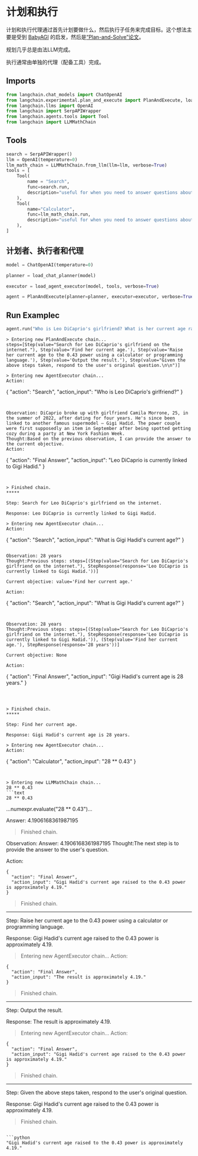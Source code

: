 # 计划和执行

计划和执行代理通过首先计划要做什么，然后执行子任务来完成目标。这个想法主要是受到 [BabyAGI](https://github.com/yoheinakajima/babyagi) 的启发，然后是[“Plan-and-Solve”论文](https://arxiv.org/abs/2305.04091)。

规划几乎总是由法LLM完成。

执行通常由单独的代理（配备工具）完成。

## Imports
```python
from langchain.chat_models import ChatOpenAI
from langchain.experimental.plan_and_execute import PlanAndExecute, load_agent_executor, load_chat_planner
from langchain.llms import OpenAI
from langchain import SerpAPIWrapper
from langchain.agents.tools import Tool
from langchain import LLMMathChain
```
## Tools
```python
search = SerpAPIWrapper()
llm = OpenAI(temperature=0)
llm_math_chain = LLMMathChain.from_llm(llm=llm, verbose=True)
tools = [
    Tool(
        name = "Search",
        func=search.run,
        description="useful for when you need to answer questions about current events"
    ),
    Tool(
        name="Calculator",
        func=llm_math_chain.run,
        description="useful for when you need to answer questions about math"
    ),
]
```


## 计划者、执行者和代理

```python
model = ChatOpenAI(temperature=0)

planner = load_chat_planner(model)

executor = load_agent_executor(model, tools, verbose=True)

agent = PlanAndExecute(planner=planner, executor=executor, verbose=True)
```

## Run Examplec

```python
agent.run("Who is Leo DiCaprio's girlfriend? What is her current age raised to the 0.43 power?")
```

```pycon
> Entering new PlanAndExecute chain...
steps=[Step(value="Search for Leo DiCaprio's girlfriend on the internet."), Step(value='Find her current age.'), Step(value='Raise her current age to the 0.43 power using a calculator or programming language.'), Step(value='Output the result.'), Step(value="Given the above steps taken, respond to the user's original question.\n\n")]

> Entering new AgentExecutor chain...
Action:
```
{
  "action": "Search",
  "action_input": "Who is Leo DiCaprio's girlfriend?"
}
``` 


Observation: DiCaprio broke up with girlfriend Camila Morrone, 25, in the summer of 2022, after dating for four years. He's since been linked to another famous supermodel – Gigi Hadid. The power couple were first supposedly an item in September after being spotted getting cozy during a party at New York Fashion Week.
Thought:Based on the previous observation, I can provide the answer to the current objective. 
Action:
```
{
  "action": "Final Answer",
  "action_input": "Leo DiCaprio is currently linked to Gigi Hadid."
}
```


> Finished chain.
*****

Step: Search for Leo DiCaprio's girlfriend on the internet.

Response: Leo DiCaprio is currently linked to Gigi Hadid.

> Entering new AgentExecutor chain...
Action:
```
{
  "action": "Search",
  "action_input": "What is Gigi Hadid's current age?"
}
```

Observation: 28 years
Thought:Previous steps: steps=[(Step(value="Search for Leo DiCaprio's girlfriend on the internet."), StepResponse(response='Leo DiCaprio is currently linked to Gigi Hadid.'))]

Current objective: value='Find her current age.'

Action:
```
{
  "action": "Search",
  "action_input": "What is Gigi Hadid's current age?"
}
```


Observation: 28 years
Thought:Previous steps: steps=[(Step(value="Search for Leo DiCaprio's girlfriend on the internet."), StepResponse(response='Leo DiCaprio is currently linked to Gigi Hadid.')), (Step(value='Find her current age.'), StepResponse(response='28 years'))]

Current objective: None

Action:
```
{
  "action": "Final Answer",
  "action_input": "Gigi Hadid's current age is 28 years."
}
```



> Finished chain.
*****

Step: Find her current age.

Response: Gigi Hadid's current age is 28 years.

> Entering new AgentExecutor chain...
Action:
```
{
  "action": "Calculator",
  "action_input": "28 ** 0.43"
}
```


> Entering new LLMMathChain chain...
28 ** 0.43
```text
28 ** 0.43
```
...numexpr.evaluate("28 ** 0.43")...

Answer: 4.1906168361987195
> Finished chain.

Observation: Answer: 4.1906168361987195
Thought:The next step is to provide the answer to the user's question.

Action:
```
{
  "action": "Final Answer",
  "action_input": "Gigi Hadid's current age raised to the 0.43 power is approximately 4.19."
}
```



> Finished chain.
*****

Step: Raise her current age to the 0.43 power using a calculator or programming language.

Response: Gigi Hadid's current age raised to the 0.43 power is approximately 4.19.

> Entering new AgentExecutor chain...
Action:
```
{
  "action": "Final Answer",
  "action_input": "The result is approximately 4.19."
}
```


> Finished chain.
*****

Step: Output the result.

Response: The result is approximately 4.19.

> Entering new AgentExecutor chain...
Action:
```
{
  "action": "Final Answer",
  "action_input": "Gigi Hadid's current age raised to the 0.43 power is approximately 4.19."
}
```


> Finished chain.
*****

Step: Given the above steps taken, respond to the user's original question.



Response: Gigi Hadid's current age raised to the 0.43 power is approximately 4.19.
> Finished chain.
```

```python
"Gigi Hadid's current age raised to the 0.43 power is approximately 4.19."
```